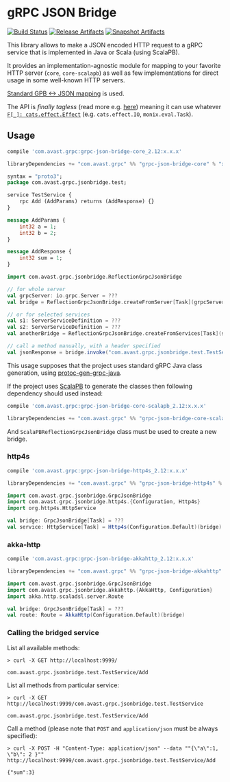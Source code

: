 # gRPC JSON Bridge

[![Build Status][Badge-GitHubActions]][Link-GitHubActions]
[![Release Artifacts][Badge-SonatypeReleases]][Link-SonatypeReleases]
[![Snapshot Artifacts][Badge-SonatypeSnapshots]][Link-SonatypeSnapshots]

This library allows to make a JSON encoded HTTP request to a gRPC service that is implemented in Java or Scala (using ScalaPB).

It provides an implementation-agnostic module for mapping to your favorite HTTP server (`core`, `core-scalapb`) as well as few implementations for direct usage in some well-known HTTP servers.  

[Standard GPB <-> JSON mapping](https://developers.google.com/protocol-buffers/docs/proto3#json) is used.

The API is _finally tagless_ (read more e.g. [here](https://www.beyondthelines.net/programming/introduction-to-tagless-final/)) meaning it can use whatever [`F[_]: cats.effect.Effect`](https://typelevel.org/cats-effect/typeclasses/effect.html) (e.g. `cats.effect.IO`, `monix.eval.Task`).

## Usage

```groovy
compile 'com.avast.grpc:grpc-json-bridge-core_2.12:x.x.x'
```
```scala
libraryDependencies += "com.avast.grpc" %% "grpc-json-bridge-core" % "x.x.x"
```

```proto
syntax = "proto3";
package com.avast.grpc.jsonbridge.test;

service TestService {
    rpc Add (AddParams) returns (AddResponse) {}
}

message AddParams {
    int32 a = 1;
    int32 b = 2;
}

message AddResponse {
    int32 sum = 1;
}
```
```scala
import com.avast.grpc.jsonbridge.ReflectionGrpcJsonBridge

// for whole server
val grpcServer: io.grpc.Server = ???
val bridge = ReflectionGrpcJsonBridge.createFromServer[Task](grpcServer)

// or for selected services
val s1: ServerServiceDefinition = ???
val s2: ServerServiceDefinition = ???
val anotherBridge = ReflectionGrpcJsonBridge.createFromServices[Task](s1, s2)

// call a method manually, with a header specified
val jsonResponse = bridge.invoke("com.avast.grpc.jsonbridge.test.TestService/Add", """ { "a": 1, "b": 2} """, Map("My-Header" -> "value"))
```

This usage supposes that the project uses standard gRPC Java class generation, using [protoc-gen-grpc-java](https://github.com/grpc/grpc-java/tree/master/compiler).

If the project uses [ScalaPB](https://scalapb.github.io/grpc.html) to generate the classes then following dependency should used instead:
```groovy
compile 'com.avast.grpc:grpc-json-bridge-core-scalapb_2.12:x.x.x'
```
```scala
libraryDependencies += "com.avast.grpc" %% "grpc-json-bridge-core-scalapb" % "x.x.x"
```
And `ScalaPBReflectionGrpcJsonBridge` class must be used to create a new bridge.

### http4s
```groovy
compile 'com.avast.grpc:grpc-json-bridge-http4s_2.12:x.x.x'
```
```scala
libraryDependencies += "com.avast.grpc" %% "grpc-json-bridge-http4s" % "x.x.x"
```
```scala
import com.avast.grpc.jsonbridge.GrpcJsonBridge
import com.avast.grpc.jsonbridge.http4s.{Configuration, Http4s}
import org.http4s.HttpService

val bridge: GrpcJsonBridge[Task] = ???
val service: HttpService[Task] = Http4s(Configuration.Default)(bridge)
```

### akka-http
```groovy
compile 'com.avast.grpc:grpc-json-bridge-akkahttp_2.12:x.x.x'
```
```scala
libraryDependencies += "com.avast.grpc" %% "grpc-json-bridge-akkahttp" % "x.x.x"
```

```scala
import com.avast.grpc.jsonbridge.GrpcJsonBridge
import com.avast.grpc.jsonbridge.akkahttp.{AkkaHttp, Configuration}
import akka.http.scaladsl.server.Route

val bridge: GrpcJsonBridge[Task] = ???
val route: Route = AkkaHttp(Configuration.Default)(bridge)
```


### Calling the bridged service
List all available methods:
```
> curl -X GET http://localhost:9999/

com.avast.grpc.jsonbridge.test.TestService/Add
```
List all methods from particular service:
```
> curl -X GET http://localhost:9999/com.avast.grpc.jsonbridge.test.TestService

com.avast.grpc.jsonbridge.test.TestService/Add
```

Call a method (please note that `POST` and `application/json` must be always specified):
```
> curl -X POST -H "Content-Type: application/json" --data ""{\"a\":1, \"b\": 2 }"" http://localhost:9999/com.avast.grpc.jsonbridge.test.TestService/Add

{"sum":3}
```

[Link-GitHubActions]: https://github.com/avast/grpc-json-bridge/actions?query=workflow%3ARelease+branch%3Amaster "GitHub Actions link"
[Badge-GitHubActions]: https://github.com/avast/grpc-json-bridge/workflows/Release/badge.svg?branch=master "GitHub Actions badge"

[Link-SonatypeReleases]: https://search.maven.org/artifact/com.avast.grpc/grpc-json-bridge-core_2.13 "Sonatype Releases"
[Link-SonatypeSnapshots]: https://oss.sonatype.org/content/repositories/snapshots/com/avast/grpc/grpc-json-bridge-core_2.13/ "Sonatype Snapshots"

[Badge-SonatypeReleases]: https://img.shields.io/nexus/r/https/oss.sonatype.org/com.avast.grpc/grpc-json-bridge-core_2.13.svg "Sonatype Releases"
[Badge-SonatypeSnapshots]: https://img.shields.io/nexus/s/https/oss.sonatype.org/com.avast.grpc/grpc-json-bridge-core_2.13.svg "Sonatype Snapshots"
